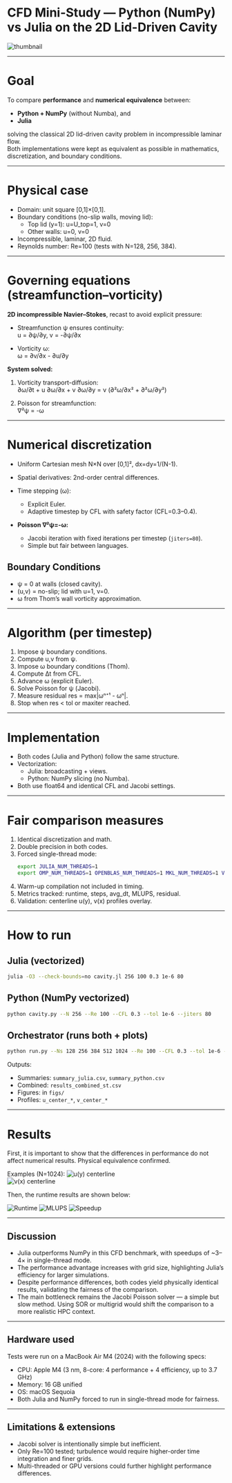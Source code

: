 # CFD Mini-Study — Python (NumPy) vs Julia on the 2D Lid-Driven Cavity

![thumbnail](./thumbnail.png)


---

# Goal

To compare **performance** and **numerical equivalence** between:
- **Python + NumPy** (without Numba), and
- **Julia**

solving the classical 2D lid-driven cavity problem in incompressible laminar flow.  
Both implementations were kept as equivalent as possible in mathematics, discretization, and boundary conditions.

---

# Physical case

- Domain: unit square [0,1]×[0,1].
- Boundary conditions (no-slip walls, moving lid):
  - Top lid (y=1): u=U_top=1, v=0
  - Other walls: u=0, v=0
- Incompressible, laminar, 2D fluid.
- Reynolds number: Re=100 (tests with N=128, 256, 384).

---

# Governing equations (streamfunction–vorticity)

**2D incompressible Navier–Stokes**, recast to avoid explicit pressure:

- Streamfunction ψ ensures continuity:  
  u = ∂ψ/∂y,   v = -∂ψ/∂x

- Vorticity ω:  
  ω = ∂v/∂x - ∂u/∂y

**System solved:**

1. Vorticity transport-diffusion:  
   ∂ω/∂t + u ∂ω/∂x + v ∂ω/∂y = ν (∂²ω/∂x² + ∂²ω/∂y²)

2. Poisson for streamfunction:  
   ∇²ψ = -ω

---

# Numerical discretization

- Uniform Cartesian mesh N×N over [0,1]², dx=dy=1/(N-1).
- Spatial derivatives: 2nd-order central differences.
- Time stepping (ω):
  - Explicit Euler.
  - Adaptive timestep by CFL with safety factor (CFL=0.3–0.4).

- **Poisson ∇²ψ=-ω:**
  - Jacobi iteration with fixed iterations per timestep (`jiters=80`).  
  - Simple but fair between languages.

## Boundary Conditions

- ψ = 0 at walls (closed cavity).  
- (u,v) = no-slip; lid with u=1, v=0.  
- ω from Thom’s wall vorticity approximation.

---

# Algorithm (per timestep)

1. Impose ψ boundary conditions.  
2. Compute u,v from ψ.  
3. Impose ω boundary conditions (Thom).  
4. Compute Δt from CFL.  
5. Advance ω (explicit Euler).  
6. Solve Poisson for ψ (Jacobi).  
7. Measure residual res = max|ωⁿ⁺¹ - ωⁿ|.  
8. Stop when res < tol or maxiter reached.

---

# Implementation

- Both codes (Julia and Python) follow the same structure.  
- Vectorization:  
  - Julia: broadcasting + views.  
  - Python: NumPy slicing (no Numba).  
- Both use float64 and identical CFL and Jacobi settings.

---

# Fair comparison measures

1. Identical discretization and math.  
2. Double precision in both codes.  
3. Forced single-thread mode:  
   ```bash
   export JULIA_NUM_THREADS=1
   export OMP_NUM_THREADS=1 OPENBLAS_NUM_THREADS=1 MKL_NUM_THREADS=1 VECLIB_MAXIMUM_THREADS=1 NUMEXPR_NUM_THREADS=1
   ```
4. Warm-up compilation not included in timing.  
5. Metrics tracked: runtime, steps, avg_dt, MLUPS, residual.  
6. Validation: centerline u(y), v(x) profiles overlay.

---

# How to run

## Julia (vectorized)
```bash
julia -O3 --check-bounds=no cavity.jl 256 100 0.3 1e-6 80
```

## Python (NumPy vectorized)
```bash
python cavity.py --N 256 --Re 100 --CFL 0.3 --tol 1e-6 --jiters 80
```

## Orchestrator (runs both + plots)
```bash
python run.py --Ns 128 256 384 512 1024 --Re 100 --CFL 0.3 --tol 1e-6 --jiters 80 --label st
```

Outputs:
- Summaries: `summary_julia.csv`, `summary_python.csv`
- Combined: `results_combined_st.csv`
- Figures: in `figs/`
- Profiles: `u_center_*`, `v_center_*`

---

# Results

First, it is important to show that the differences in performance do not affect numerical results. Physical equivalence confirmed.  

Examples (N=1024):
![u(y) centerline](figs/profiles_st_u_profile_N1024.png)  
![v(x) centerline](figs/profiles_st_v_profile_N1024.png)

Then, the runtime results are shown below:

![Runtime](figs/bench_st_time.png)
![MLUPS](figs/bench_st_mlups.png)
![Speedup](figs/bench_st_speedup_numpy_over_julia.png)

---

## Discussion

- Julia outperforms NumPy in this CFD benchmark, with speedups of ~3–4× in single-thread mode.  
- The performance advantage increases with grid size, highlighting Julia’s efficiency for larger simulations.  
- Despite performance differences, both codes yield physically identical results, validating the fairness of the comparison.  
- The main bottleneck remains the Jacobi Poisson solver — a simple but slow method. Using SOR or multigrid would shift the comparison to a more realistic HPC context.  

---

## Hardware used

Tests were run on a MacBook Air M4 (2024) with the following specs:  
- CPU: Apple M4 (3 nm, 8-core: 4 performance + 4 efficiency, up to 3.7 GHz)  
- Memory: 16 GB unified  
- OS: macOS Sequoia  
- Both Julia and NumPy forced to run in single-thread mode for fairness.

---

## Limitations & extensions

- Jacobi solver is intentionally simple but inefficient.  
- Only Re=100 tested; turbulence would require higher-order time integration and finer grids.  
- Multi-threaded or GPU versions could further highlight performance differences.  

